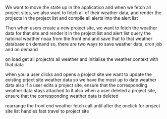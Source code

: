 We want to move the state up in the application and when we fetch all project sites, we also want to fetch all of their weather data, and render the projects in the project list and compile all alerts into the alert list 

Then when users create a new project site, we want to fetch the weather data for that site and render it in the project list and alert list query the natoinal weather noaa from the front end and save that to that weather database on demand so, there are two ways to save weather data, cron job and on demand 

on load get all projectrs all weather and initialise the weather context with that data 

when you a user clicks and opens a project site we want to update the existing prject site weather data so we have the most up to date weather data  also if a user edits a project site, ensure that the corresponding weather data stays attached to it also when a user deleted a project site, ensure that the corresponding weather data is deleted 

rearrange the front end weather fetch call until after the onclick for project site list handles fast travel to project site 